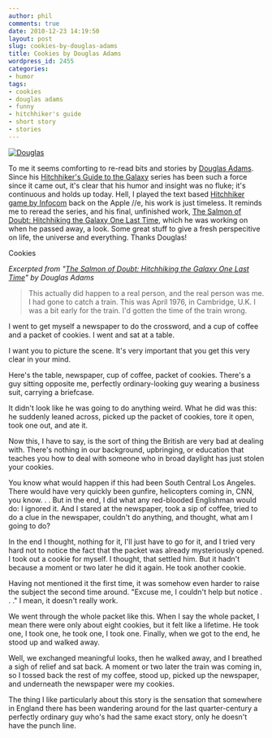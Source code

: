 ```yaml
---
author: phil
comments: true
date: 2010-12-23 14:19:50
layout: post
slug: cookies-by-douglas-adams
title: Cookies by Douglas Adams
wordpress_id: 2455
categories:
- humor
tags:
- cookies
- douglas adams
- funny
- hitchhiker's guide
- short story
- stories
---
```


[![Douglas](http://fak3r.com/files/2010/12/Douglas_Adams.jpg)](http://fak3r.com/files/2010/12/Douglas_Adams.jpg)

To me it seems comforting to re-read bits and stories by [Douglas Adams](http://en.wikipedia.org/wiki/Douglas_Adams). Since his [Hitchhiker's Guide to the Galaxy](http://en.wikipedia.org/wiki/The_Hitchhiker's_Guide_to_the_Galaxy) series has been such a force since it came out, it's clear that his humor and insight was no fluke; it's continuous and holds up today. Hell, I played the text based [Hitchhiker game by Infocom](http://en.wikipedia.org/wiki/The_Hitchhiker%27s_Guide_to_the_Galaxy_(computer_game)) back on the Apple //e, his work is just timeless. It reminds me to reread the series, and his final, unfinished work, [The Salmon of Doubt: Hitchhiking the Galaxy One Last Time](http://www.amazon.com/Salmon-Doubt-Hitchhiking-Galaxy-Last/dp/1400045088), which he was working on when he passed away, a look. Some great stuff to give a fresh perspecitive on life, the universe and everything. Thanks Douglas!<!-- more -->

﻿Cookies

_Excerpted from "[The Salmon of Doubt: Hitchhiking the Galaxy One Last Time](http://www.amazon.com/Salmon-Doubt-Hitchhiking-Galaxy-Last/dp/1400045088)" by Douglas Adams_


> This actually did happen to a real person, and the real person was me. I had gone to catch a train. This was April 1976, in Cambridge, U.K. I was a bit early for the train. I'd gotten the time of the train wrong.

I went to get myself a newspaper to do the crossword, and a cup of coffee and a packet of cookies. I went and sat at a table.

I want you to picture the scene. It's very important that you get this very clear in your mind.

Here's the table, newspaper, cup of coffee, packet of cookies. There's a guy sitting opposite me, perfectly ordinary-looking guy wearing a business suit, carrying a briefcase.

It didn't look like he was going to do anything weird. What he did was this: he suddenly leaned across, picked up the packet of cookies, tore it open, took one out, and ate it.

Now this, I have to say, is the sort of thing the British are very bad at dealing with. There's nothing in our background, upbringing, or education that teaches you how to deal with someone who in broad daylight has just stolen your cookies.

You know what would happen if this had been South Central Los Angeles. There would have very quickly been gunfire, helicopters coming in, CNN, you know. . . But in the end, I did what any red-blooded Englishman would do: I ignored it. And I stared at the newspaper, took a sip of coffee, tried to do a clue in the newspaper, couldn't do anything, and thought, what am I going to do?

In the end I thought, nothing for it, I'll just have to go for it, and I tried very hard not to notice the fact that the packet was already mysteriously opened. I took out a cookie for myself. I thought, that settled him. But it hadn't because a moment or two later he did it again. He took another cookie.

Having not mentioned it the first time, it was somehow even harder to raise the subject the second time around. "Excuse me, I couldn't help but notice . . ." I mean, it doesn't really work.

We went through the whole packet like this. When I say the whole packet, I mean there were only about eight cookies, but it felt like a lifetime. He took one, I took one, he took one, I took one. Finally, when we got to the end, he stood up and walked away.

Well, we exchanged meaningful looks, then he walked away, and I breathed a sigh of relief and sat back. A moment or two later the train was coming in, so I tossed back the rest of my coffee, stood up, picked up the newspaper, and underneath the newspaper were my cookies.

The thing I like particularly about this story is the sensation that somewhere in England there has been wandering around for the last quarter-century a perfectly ordinary guy who's had the same exact story, only he doesn't have the punch line.
